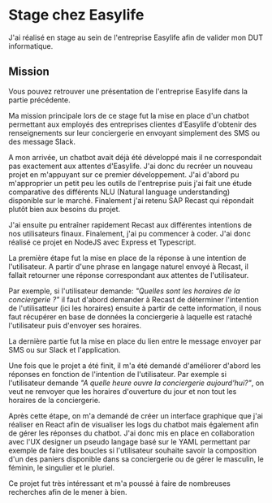 # Stage chez Easylife

J'ai réalisé en stage au sein de l'entreprise Easylife afin de valider mon DUT informatique.

## Mission

Vous pouvez retrouver une présentation de l'entreprise Easylife dans la partie précédente.

Ma mission principale lors de ce stage fut la mise en place d'un chatbot permettant aux employés des entreprises clientes d'Easylife d'obtenir des renseignements sur leur conciergerie en envoyant simplement des SMS ou des message Slack.

A mon arrivée, un chatbot avait déjà été développé mais il ne correspondait pas exactement aux attentes d'Easylife. J'ai donc du recréer un nouveau projet en m'appuyant sur ce premier développement. J'ai d'abord pu m'approprier un petit peu les outils de l'entreprise puis j'ai fait une étude comparative des différents NLU (Natural language understanding) disponible sur le marché.
Finalement j'ai retenu SAP Recast qui répondait plutôt bien aux besoins du projet.

J'ai ensuite pu entraîner rapidement Recast aux différentes intentions de nos utilisateurs finaux. Finalement, j'ai pu commencer à coder. J'ai donc réalisé ce projet en NodeJS avec Express et Typescript.

La première étape fut la mise en place de la réponse à une intention de l'utilisateur. A partir d'une phrase en langage naturel envoyé à Recast, il fallait retourner une réponse correspondant aux attentes de l'utilisateur.

Par exemple, si l'utilisateur demande: _"Quelles sont les horaires de la conciergerie ?"_ il faut d'abord demander à Recast de déterminer l'intention de l'utilisatteur (ici les horaires) ensuite à partir de cette information, il nous faut récupérer en base de données la conciergerie à laquelle est rataché l'utilisateur puis d'envoyer ses horaires.

La dernière partie fut la mise en place du lien entre le message envoyer par SMS ou sur Slack et l'application.

Une fois que le projet a été finit, il m'a été demandé d'améliorer d'abord les réponses en fonction de l'intention de l'utilisateur. Par exemple si l'utilisateur demande _"A quelle heure ouvre la conciergerie aujourd'hui?"_, on veut ne renvoyer que les horaires d'ouverture du jour et non tout les horaires de la conciergerie.

Après cette étape, on m'a demandé de créer un interface graphique que j'ai réaliser en React afin de visualiser les logs du chatbot mais également afin de gérer les réponses du chatbot. J'ai donc mis en place en collaboration avec l'UX designer un pseudo langage basé sur le YAML permettant par exemple de faire des boucles si l'utilisateur souhaite savoir la composition d'un des paniers disponible dans sa conciergerie ou de gérer le masculin, le féminin, le singulier et le pluriel.

Ce projet fut très intéressant et m'a poussé à faire de nombreuses recherches afin de le mener à bien.
